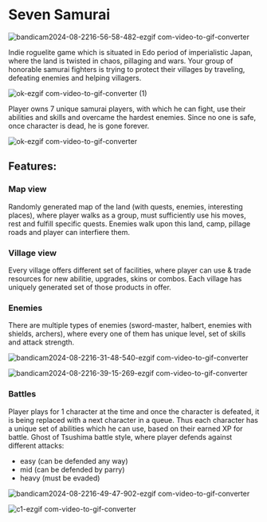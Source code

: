 # Seven Samurai

![bandicam2024-08-2216-56-58-482-ezgif com-video-to-gif-converter](https://github.com/user-attachments/assets/63931a75-8c1f-41ee-bbe1-1bb4ed930e1c)

Indie roguelite game which is situated in Edo period of imperialistic Japan, where the land is twisted in chaos, pillaging and wars.
Your group of honorable samurai fighters is trying to protect their villages by traveling, defeating enemies and helping villagers.

![ok-ezgif com-video-to-gif-converter (1)](https://github.com/user-attachments/assets/7da3a9da-a8ae-41a7-a4d9-f8b3f21b91d5)

Player owns 7 unique samurai players, with which he can fight, use their abilities and skills and overcame the hardest enemies. Since no one is safe,
once character is dead, he is gone forever.

![ok-ezgif com-video-to-gif-converter](https://github.com/user-attachments/assets/d79fa6b1-c239-4ce9-8ebf-c9668a4a5fda)

## Features:
### Map view
Randomly generated map of the land (with quests, enemies, interesting places), where player walks as a group, must sufficiently use his moves, rest and fulfill specific quests.
Enemies walk upon this land, camp, pillage roads and player can interfiere them.

### Village view
Every village offers different set of facilities, where player can use & trade resources for new abilitie, upgrades, skins or combos. Each village has uniquely generated set of those products in offer.

### Enemies
There are multiple types of enemies (sword-master, halbert, enemies with shields, archers), where every one of them has unique level, set of skills and attack strength.

![bandicam2024-08-2216-31-48-540-ezgif com-video-to-gif-converter](https://github.com/user-attachments/assets/8a499d47-0c8f-4107-9bb6-69adbba0a1d0)

![bandicam2024-08-2216-39-15-269-ezgif com-video-to-gif-converter](https://github.com/user-attachments/assets/26cb9633-a877-42fb-8eda-474f581704f7)

### Battles
Player plays for 1 character at the time and once the character is defeated, it is being replaced with a next character in a queue.
Thus each character has a unique set of abilities which he can use, based on their earned XP for battle.
Ghost of Tsushima battle style, where player defends against different attacks:
- easy (can be defended any way)
- mid (can be defended by parry)
- heavy (must be evaded)

![bandicam2024-08-2216-49-47-902-ezgif com-video-to-gif-converter](https://github.com/user-attachments/assets/fbef09ad-63cd-4ed0-8f0e-686eaa9bde97)

![c1-ezgif com-video-to-gif-converter](https://github.com/user-attachments/assets/9e3fb36e-029b-4207-be2a-3cd994cf6c8b)

